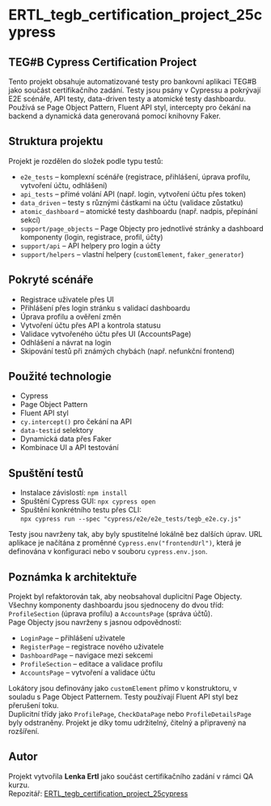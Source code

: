 # ERTL_tegb_certification_project_25cypress

## TEG#B Cypress Certification Project

Tento projekt obsahuje automatizované testy pro bankovní aplikaci TEG#B jako součást certifikačního zadání. Testy jsou psány v Cypressu a pokrývají E2E scénáře, API testy, data-driven testy a atomické testy dashboardu.  
Používá se Page Object Pattern, Fluent API styl, intercepty pro čekání na backend a dynamická data generovaná pomocí knihovny Faker.

## Struktura projektu

Projekt je rozdělen do složek podle typu testů:

- `e2e_tests` – komplexní scénáře (registrace, přihlášení, úprava profilu, vytvoření účtu, odhlášení)
- `api_tests` – přímé volání API (např. login, vytvoření účtu přes token)
- `data_driven` – testy s různými částkami na účtu (validace zůstatku)
- `atomic_dashboard` – atomické testy dashboardu (např. nadpis, přepínání sekcí)
- `support/page_objects` – Page Objecty pro jednotlivé stránky a dashboard komponenty (login, registrace, profil, účty)
- `support/api` – API helpery pro login a účty
- `support/helpers` – vlastní helpery (`customElement`, `faker_generator`)

## Pokryté scénáře

- Registrace uživatele přes UI
- Přihlášení přes login stránku s validací dashboardu
- Úprava profilu a ověření změn
- Vytvoření účtu přes API a kontrola statusu
- Validace vytvořeného účtu přes UI (AccountsPage)
- Odhlášení a návrat na login
- Skipování testů při známých chybách (např. nefunkční frontend)

## Použité technologie

- Cypress
- Page Object Pattern
- Fluent API styl
- `cy.intercept()` pro čekání na API
- `data-testid` selektory
- Dynamická data přes Faker
- Kombinace UI a API testování

## Spuštění testů

- Instalace závislostí: `npm install`
- Spuštění Cypress GUI: `npx cypress open`
- Spuštění konkrétního testu přes CLI:  
  `npx cypress run --spec "cypress/e2e/e2e_tests/tegb_e2e.cy.js"`

Testy jsou navrženy tak, aby byly spustitelné lokálně bez dalších úprav. URL aplikace je načítána z proměnné `Cypress.env("frontendUrl")`, která je definována v konfiguraci nebo v souboru `cypress.env.json`.

## Poznámka k architektuře

Projekt byl refaktorován tak, aby neobsahoval duplicitní Page Objecty. Všechny komponenty dashboardu jsou sjednoceny do dvou tříd: `ProfileSection` (úprava profilu) a `AccountsPage` (správa účtů).  
Page Objecty jsou navrženy s jasnou odpovědností:

- `LoginPage` – přihlášení uživatele
- `RegisterPage` – registrace nového uživatele
- `DashboardPage` – navigace mezi sekcemi
- `ProfileSection` – editace a validace profilu
- `AccountsPage` – vytvoření a validace účtu

Lokátory jsou definovány jako `customElement` přímo v konstruktoru, v souladu s Page Object Patternem. Testy používají Fluent API styl bez přerušení toku.  
Duplicitní třídy jako `ProfilePage`, `CheckDataPage` nebo `ProfileDetailsPage` byly odstraněny. Projekt je díky tomu udržitelný, čitelný a připravený na rozšíření.

## Autor

Projekt vytvořila **Lenka Ertl** jako součást certifikačního zadání v rámci QA kurzu.  
Repozitář: [ERTL_tegb_certification_project_25cypress](https://github.com/LenkaErtl/ERTL_tegb_certification_project_25cypress)
